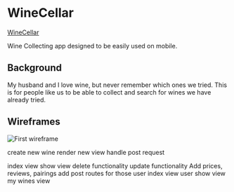 # WineCellar

[WineCellar](http://unit-2-wine-app.herokuapp.com/)

Wine Collecting app designed to be easily used on mobile.

## Background

My husband and I love wine, but never remember which ones we tried. This is for people like us to be able to collect and search for wines we have already tried. 

## Wireframes

![First wireframe](https://i.imgur.com/mpv0nFe.png)


create new wine
    render new view
    handle post request

index view
show view
delete functionality
update functionality
Add prices, reviews, pairings
add post routes for those
user index view
user show view
my wines view
